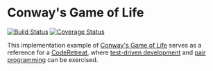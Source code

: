 # Conway's Game of Life

[![Build Status](https://travis-ci.org/mselig/game-of-life.svg?branch=master)](https://travis-ci.org/mselig/game-of-life)
[![Coverage Status](https://coveralls.io/repos/github/mselig/game-of-life/badge.svg?branch=master)](https://coveralls.io/github/mselig/game-of-life?branch=master)

This implementation example of [Conway's Game of Life](https://en.wikipedia.org/wiki/Conway%27s_Game_of_Life) serves as a reference for a [CodeRetreat](http://coderetreat.org/), where [test-driven development](https://en.wikipedia.org/wiki/Test-driven_development) and [pair programming](https://en.wikipedia.org/wiki/Pair_programming) can be exercised.

